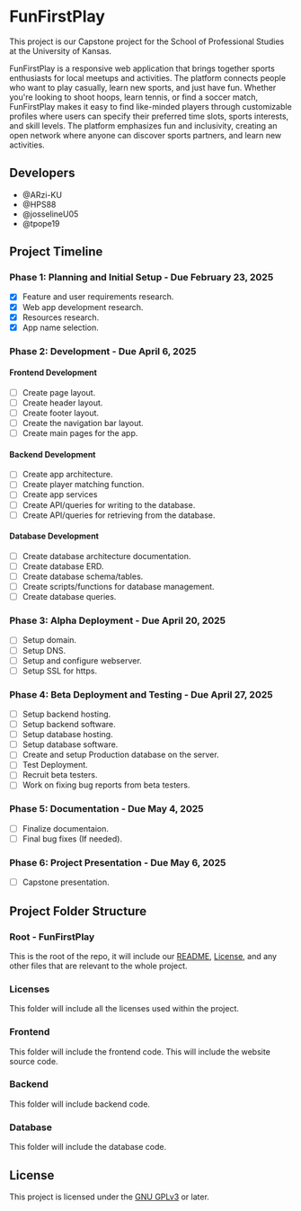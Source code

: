 # FunFirstPlay

This project is our Capstone project for the School of Professional Studies at the University of Kansas.

FunFirstPlay is a responsive web application that brings together sports enthusiasts for local meetups and activities. The platform connects people who want to play casually, learn new sports, and just have fun. Whether you're looking to shoot hoops, learn tennis, or find a soccer match, FunFirstPlay makes it easy to find like-minded players through customizable profiles where users can specify their preferred time slots, sports interests, and skill levels. The platform emphasizes fun and inclusivity, creating an open network where anyone can discover sports partners, and learn new activities.

## Developers

- @ARzi-KU
- @HPS88
- @josselineU05
- @tpope19

## Project Timeline

### Phase 1: Planning and Initial Setup - Due February 23, 2025

- [x] Feature and user requirements research.
- [x] Web app development research.
- [x] Resources research.
- [x] App name selection.

### Phase 2: Development - Due April 6, 2025

#### Frontend Development

- [ ] Create page layout.
- [ ] Create header layout.
- [ ] Create footer layout.
- [ ] Create the navigation bar layout.
- [ ] Create main pages for the app.

#### Backend Development

- [ ] Create app architecture.
- [ ] Create player matching function.
- [ ] Create app services
- [ ] Create API/queries for writing to the database.
- [ ] Create API/queries for retrieving from the database.

#### Database Development

- [ ] Create database architecture documentation.
- [ ] Create database ERD.
- [ ] Create database schema/tables.
- [ ] Create scripts/functions for database management.
- [ ] Create database queries.

### Phase 3: Alpha Deployment - Due April 20, 2025

- [ ] Setup domain.
- [ ] Setup DNS.
- [ ] Setup and configure webserver.
- [ ] Setup SSL for https.

### Phase 4: Beta Deployment and Testing - Due April 27, 2025

- [ ] Setup backend hosting.
- [ ] Setup backend software.
- [ ] Setup database hosting.
- [ ] Setup database software.
- [ ] Create and setup Production database on the server.
- [ ] Test Deployment.
- [ ] Recruit beta testers.
- [ ] Work on fixing bug reports from beta testers.

### Phase 5: Documentation - Due May 4, 2025

- [ ] Finalize documentaion.
- [ ] Final bug fixes \(If needed\).

### Phase 6: Project Presentation - Due May 6, 2025

- [ ] Capstone presentation.

## Project Folder Structure

### Root - FunFirstPlay

This is the root of the repo, it will include our [README](README.md), [License](./COPYING), and any other files that are relevant to the whole project.

### Licenses

This folder will include all the licenses used within the project.

### Frontend

This folder will include the frontend code. This will include the website source code.

### Backend

This folder will include backend code.

### Database

This folder will include the database code.

## License

This project is licensed under the [GNU GPLv3](./COPYING) or later.
